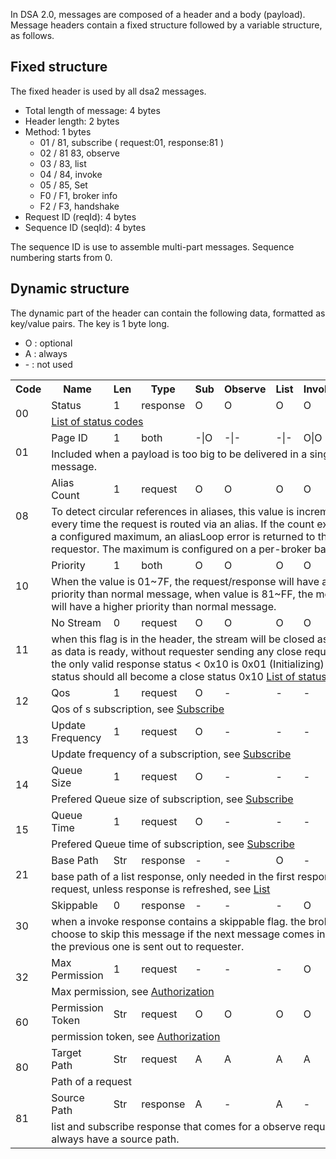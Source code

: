 In DSA 2.0, messages are composed of a header and a body (payload). Message headers contain a fixed structure followed by a variable structure, as follows.

## Fixed structure
The fixed header is used by all dsa2 messages.
* Total length of message: 4 bytes
* Header length: 2 bytes
* Method: 1 bytes
  * 01 / 81, subscribe ( request:01, response:81 )
  * 02 / 81 83, observe
  * 03 / 83, list
  * 04 / 84, invoke
  * 05 / 85, Set
  * F0 / F1, broker info
  * F2 / F3, handshake
* Request ID (reqId): 4 bytes
* Sequence ID (seqId): 4 bytes

The sequence ID is use to assemble multi-part messages. Sequence numbering starts from 0.

## Dynamic structure

The dynamic part of the header can contain the following data, formatted as key/value pairs. The key is 1 byte long.

* O : optional
* A : always
* \- : not used

<table>
<tr><th>Code</th>
    <th>Name</th>
    <th>Len</th>
    <th>Type</th>
    <th>Sub</th>
    <th>Observe</th>
    <th>List</th>
    <th>Invoke</th>
    <th>Set</th></tr>
<tr><td rowspan="2">00</td>
    <td>Status</td>
    <td>1</td>
    <td>response</td>
    <td>O</td>
    <td>O</td>
    <td>O</td>
    <td>O</td>
    <td>O</td></tr>
    <tr><td colspan="8">
      <a href="Status-Table">List of status codes</a>
    </td></tr>
<tr><td rowspan="2">01</td>
    <td>Page ID</td>
    <td>1</td>
    <td>both</td>
    <td>-|O</td>
    <td>-|-</td>
    <td>-|-</td>
    <td>O|O</td>
    <td>O|-</td></tr>
    <tr><td colspan="8">
      Included when a payload is too big to be delivered in a single message.
    </td></tr>
<tr><td rowspan="2">08</td>
    <td>Alias Count</td>
    <td>1</td>
    <td>request</td>
    <td>O</td>
    <td>O</td>
    <td>O</td>
    <td>O</td>
    <td>O</td></tr>
    <tr><td colspan="8">
      To detect circular references in aliases, this value is incremented every time the request is routed via an alias. If the count exceeds a configured maximum, an aliasLoop error is returned to the requestor. The maximum is configured on a per-broker basis.
    </td></tr>
<tr><td rowspan="2">10</td>
    <td>Priority</td>
    <td>1</td>
    <td>both</td>
    <td>O</td>
    <td>O</td>
    <td>O</td>
    <td>O</td>
    <td>O</td></tr>
    <tr><td colspan="8">
      When the value is 01~7F, the request/response will have a lower priority than normal message, when value is 81~FF, the message will have a higher priority than normal message.
    </td></tr>
<tr><td rowspan="2">11</td>
    <td>No Stream</td>
    <td>0</td>
    <td>request</td>
    <td>O</td>
    <td>O</td>
    <td>O</td>
    <td>O</td>
    <td>O</td></tr>
    <tr><td colspan="8">
      when this flag is in the header, the stream will be closed as soon as data is ready, without requester sending any close request.<br>
      the only valid response status  &lt; 0x10  is 0x01 (Initializing) , other status should all become a close status 0x10 <a href="Status-Table">List of status codes</a>
    </td></tr>
<tr><td rowspan="2">12</td>
    <td>Qos</td>
    <td>1</td>
    <td>request</td>
    <td>O</td>
    <td>-</td>
    <td>-</td>
    <td>-</td>
    <td>-</td></tr>
    <tr><td colspan="8">
      Qos of s subscription, see <a href="https://github.com/dsa-2/docs/wiki/Subscribe">Subscribe</a>
    </td></tr>
<tr><td rowspan="2">13</td>
    <td>Update Frequency</td>
    <td>1</td>
    <td>request</td>
    <td>O</td>
    <td>-</td>
    <td>-</td>
    <td>-</td>
    <td>-</td></tr>
    <tr><td colspan="8">
      Update frequency of a subscription, see <a href="https://github.com/dsa-2/docs/wiki/Subscribe">Subscribe</a>
    </td></tr>
<tr><td rowspan="2">14</td>
    <td>Queue Size</td>
    <td>1</td>
    <td>request</td>
    <td>O</td>
    <td>-</td>
    <td>-</td>
    <td>-</td>
    <td>-</td></tr>
    <tr><td colspan="8">
      Prefered Queue size of subscription, see <a href="https://github.com/dsa-2/docs/wiki/Subscribe">Subscribe</a>
    </td></tr>
<tr><td rowspan="2">15</td>
    <td>Queue Time</td>
    <td>1</td>
    <td>request</td>
    <td>O</td>
    <td>-</td>
    <td>-</td>
    <td>-</td>
    <td>-</td></tr>
    <tr><td colspan="8">
      Prefered Queue time of subscription, see <a href="https://github.com/dsa-2/docs/wiki/Subscribe">Subscribe</a>
    </td></tr>
<tr><td rowspan="2">21</td>
    <td>Base Path</td>
    <td>Str</td>
    <td>response</td>
    <td>-</td>
    <td>-</td>
    <td>O</td>
    <td>-</td>
    <td>-</td></tr>
    <tr><td colspan="8">
      base path of a list response, only needed in the first response of a request, unless response is refreshed, see <a href="https://github.com/dsa-2/docs/wiki/Method-List">List</a>
    </td></tr>
<tr><td rowspan="2">30</td>
    <td>Skippable</td>
    <td>0</td>
    <td>response</td>
    <td>-</td>
    <td>-</td>
    <td>-</td>
    <td>O</td>
    <td>-</td></tr>
    <tr><td colspan="8">
      when a invoke response contains a skippable flag. the broker can choose to skip this message if the next message comes in before the previous one is sent out to requester.
    </td></tr>
<tr><td rowspan="2">32</td>
    <td>Max Permission</td>
    <td>1</td>
    <td>request</td>
    <td>-</td>
    <td>-</td>
    <td>-</td>
    <td>O</td>
    <td>-</td></tr>
    <tr><td colspan="8">
      Max permission, see <a href="https://github.com/dsa-2/docs/wiki/Authorization">Authorization</a>
    </td></tr>
<tr><td rowspan="2">60</td>
    <td>Permission Token</td>
    <td>Str</td>
    <td>request</td>
    <td>O</td>
    <td>O</td>
    <td>O</td>
    <td>O</td>
    <td>O</td></tr>
    <tr><td colspan="8">
      permission token, see <a href="https://github.com/dsa-2/docs/wiki/Authorization">Authorization</a> 
    </td></tr>

<tr><td rowspan="2">80</td>
    <td>Target Path</td>
    <td>Str</td>
    <td>request</td>
    <td>A</td>
    <td>A</td>
    <td>A</td>
    <td>A</td>
    <td>A</td></tr>
    <tr><td colspan="8">
      Path of a request
    </td></tr>
<tr><td rowspan="2">81</td>
    <td>Source Path</td>
    <td>Str</td>
    <td>response</td>
    <td>A</td>
    <td>-</td>
    <td>A</td>
    <td>-</td>
    <td>-</td></tr>
    <tr><td colspan="8">
      list and subscribe response that comes for a observe request will always have a source path.
    </td></tr>
</table>